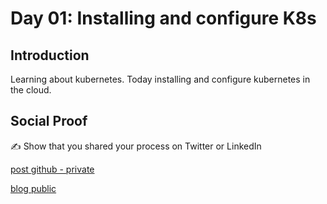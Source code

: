 # Day 01: Installing and configure K8s

## Introduction
Learning about kubernetes. Today installing and configure kubernetes in the cloud.

## Social Proof
✍️ Show that you shared your process on Twitter or LinkedIn

[post github - private](https://github.com/suryaharahap/suryahr.tech/blob/main/data/blog/100daysofcloud/day01-installing-and-configure-k8s.mdx)

[blog public](https://suryahr.tech/blog/100daysofcloud/day01-installing-and-configure-k8s)